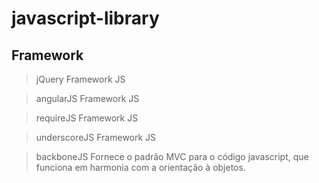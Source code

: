 # javascript-library

## Framework

> jQuery
Framework JS

> angularJS
Framework JS

> requireJS
Framework JS

> underscoreJS
Framework JS

> backboneJS
Fornece o padrão MVC para o código javascript, que funciona em harmonia com a orientação à objetos.